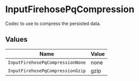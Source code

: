 # InputFirehosePqCompression

Codec to use to compress the persisted data.


## Values

| Name                             | Value                            |
| -------------------------------- | -------------------------------- |
| `InputFirehosePqCompressionNone` | none                             |
| `InputFirehosePqCompressionGzip` | gzip                             |